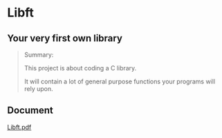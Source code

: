 # Libft

## Your very first own library

> Summary:
>
> This project is about coding a C library.
> 
> It will contain a lot of general purpose functions your programs will rely upon.

## Document
[Libft.pdf](https://github.com/leandroballa/42AdelaideSchool/blob/main/Libft/Libft.pdf)
